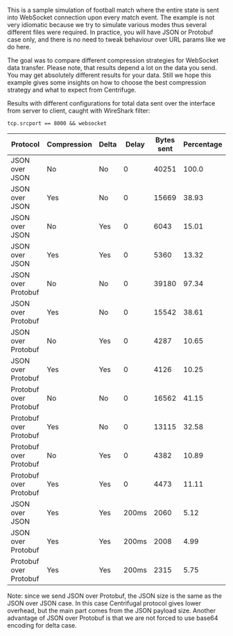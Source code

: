 This is a sample simulation of football match where the entire state is sent into WebSocket connection upon every
match event. The example is not very idiomatic because we try to simulate various modes thus several different
files were required. In practice, you will have JSON or Protobuf case only, and there is no need to tweak behaviour
over URL params like we do here.

The goal was to compare different compression strategies for WebSocket data transfer. Please note, that results
depend a lot on the data you send. You may get absolutely different results for your data. Still we hope this
example gives some insights on how to choose the best compression strategy and what to expect from Centrifuge.

Results with different configurations for total data sent over the interface from server to client,
caught with WireShark filter:

```
tcp.srcport == 8000 && websocket
```

| Protocol                   | Compression | Delta      | Delay | Bytes sent | Percentage |
|----------------------------|-------------|------------|-------|------------|-----------|
| JSON over JSON             | No          | No         | 0     | 40251      | 100.0     |
| JSON over JSON             | Yes         | No         | 0     | 15669      | 38.93     |
| JSON over JSON             | No          | Yes        | 0     | 6043       | 15.01     |
| JSON over JSON             | Yes         | Yes        | 0     | 5360       | 13.32     |
| JSON over Protobuf         | No          | No         | 0     | 39180      | 97.34     |
| JSON over Protobuf         | Yes         | No         | 0     | 15542      | 38.61     |
| JSON over Protobuf         | No          | Yes        | 0     | 4287       | 10.65     |
| JSON over Protobuf         | Yes         | Yes        | 0     | 4126       | 10.25     |
| Protobuf over Protobuf     | No          | No         | 0     | 16562      | 41.15     |
| Protobuf over Protobuf     | Yes         | No         | 0     | 13115      | 32.58     |
| Protobuf over Protobuf     | No          | Yes        | 0     | 4382       | 10.89     |
| Protobuf over Protobuf     | Yes         | Yes        | 0     | 4473       | 11.11     |
| JSON over JSON             | Yes         | Yes        | 200ms | 2060       | 5.12      |
| JSON over Protobuf         | Yes         | Yes        | 200ms | 2008       | 4.99      |
| Protobuf over Protobuf     | Yes         | Yes        | 200ms | 2315       | 5.75      |

Note: since we send JSON over Protobuf, the JSON size is the same as the JSON over JSON case.
In this case Centrifugal protocol gives lower overhead, but the main part comes from the JSON payload size.
Another advantage of JSON over Protobuf is that we are not forced to use base64 encoding for delta case.

